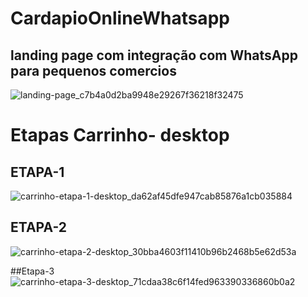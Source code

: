 # CardapioOnlineWhatsapp
## landing page com integração com WhatsApp para pequenos comercios
![landing-page_c7b4a0d2ba9948e29267f36218f32475](https://github.com/macielhenrique/CardapioOnlineWhatsapp/assets/62320094/615c1ab2-90df-4fb7-ac9c-00f35835ed25)


# Etapas Carrinho- desktop

## ETAPA-1
![carrinho-etapa-1-desktop_da62af45dfe947cab85876a1cb035884](https://github.com/macielhenrique/CardapioOnlineWhatsapp/assets/62320094/64e8c9a3-b213-4b35-be23-9fe113ce01d3)


## ETAPA-2

![carrinho-etapa-2-desktop_30bba4603f11410b96b2468b5e62d53a](https://github.com/macielhenrique/CardapioOnlineWhatsapp/assets/62320094/24cd9886-5f7d-48fc-8a85-e78de339a5f4)


##Etapa-3
![carrinho-etapa-3-desktop_71cdaa38c6f14fed963390336860b0a2](https://github.com/macielhenrique/CardapioOnlineWhatsapp/assets/62320094/99873045-3478-44d5-93fa-40a4a55247d3)
